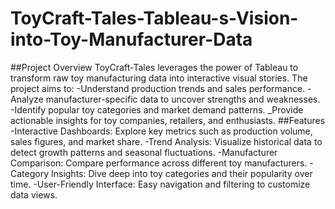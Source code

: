# ToyCraft-Tales-Tableau-s-Vision-into-Toy-Manufacturer-Data
##Project Overview
ToyCraft-Tales leverages the power of Tableau to transform raw toy manufacturing data into interactive visual stories. The project aims to:
-Understand production trends and sales performance.
-Analyze manufacturer-specific data to uncover strengths and weaknesses.
-Identify popular toy categories and market demand patterns.
_Provide actionable insights for toy companies, retailers, and enthusiasts.
##Features
-Interactive Dashboards: Explore key metrics such as production volume, sales figures, and market share.
-Trend Analysis: Visualize historical data to detect growth patterns and seasonal fluctuations.
-Manufacturer Comparison: Compare performance across different toy manufacturers.
-Category Insights: Dive deep into toy categories and their popularity over time.
-User-Friendly Interface: Easy navigation and filtering to customize data views.
